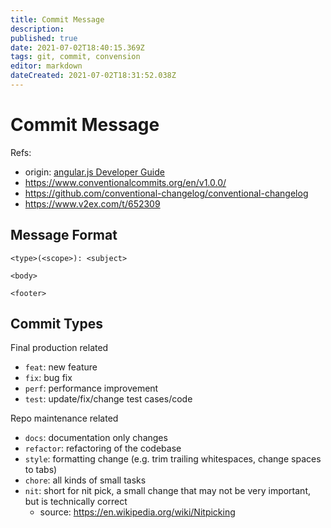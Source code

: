 ```yaml
---
title: Commit Message
description: 
published: true
date: 2021-07-02T18:40:15.369Z
tags: git, commit, convension
editor: markdown
dateCreated: 2021-07-02T18:31:52.038Z
---
```


# Commit Message

Refs:
- origin: [angular.js Developer Guide](https://github.com/angular/angular.js/blob/master/DEVELOPERS.md#commits)
- https://www.conventionalcommits.org/en/v1.0.0/
- https://github.com/conventional-changelog/conventional-changelog
- https://www.v2ex.com/t/652309

## Message Format

```
<type>(<scope>): <subject>

<body>

<footer>
```

## Commit Types

Final production related

- `feat`: new feature
- `fix`: bug fix
- `perf`: performance improvement
- `test`: update/fix/change test cases/code

Repo maintenance related

- `docs`: documentation only changes
- `refactor`: refactoring of the codebase
- `style`: formatting change (e.g. trim trailing whitespaces, change spaces to tabs)
- `chore`: all kinds of small tasks
- `nit`: short for nit pick, a small change that may not be very important, but is technically correct
	- source: https://en.wikipedia.org/wiki/Nitpicking
